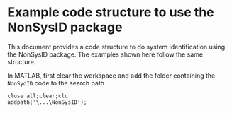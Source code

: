 # Example code structure to use the NonSysID package
This document provides a code structure to do system identification using the NonSysID package. The examples shown here follow the same structure.

In MATLAB, first clear the workspace and add the folder containing the `NonSydID` code to the search path

```
close all;clear;clc
addpath('\...\NonSysID');
```
